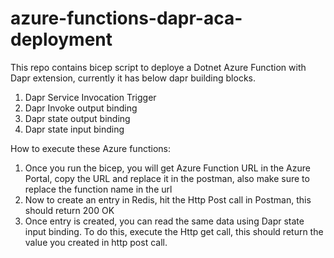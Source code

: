 # azure-functions-dapr-aca-deployment
This repo contains bicep script to deploye a Dotnet Azure Function with Dapr extension, currently it has below dapr building blocks.

1. Dapr Service Invocation Trigger
2. Dapr Invoke output binding
3. Dapr state output binding
4. Dapr state input binding

How to execute these Azure functions:

1. Once you run the bicep, you will get Azure Function URL in the Azure Portal, copy the URL and replace it in the postman, also make sure to replace the function name in the url
2. Now to create an entry in Redis, hit the Http Post call in Postman, this should return 200 OK
3. Once entry is created, you can read the same data using Dapr state input binding. To do this, execute the Http get call, this should return the value you created in http post call.
